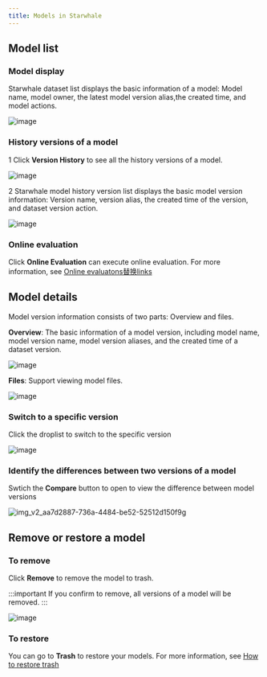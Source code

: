 ```yaml
---
title: Models in Starwhale
---
```


## Model list

### Model display

Starwhale dataset list displays the basic information of a model: Model name, model owner, the latest model version alias,the created time, and model actions.

![image](https://user-images.githubusercontent.com/101299635/236391430-9dd8c92a-8386-4ec6-af39-e946f3f656a3.png)

### History versions of a model

1 Click **Version History** to see all the history versions of a model.

![image](https://user-images.githubusercontent.com/101299635/236391862-ef6b8905-e9e5-4781-b92c-43e276e7bf84.png)

2 Starwhale model history version list displays the basic model version information: Version name, version alias, the created time of the version, and dataset version action.

![image](https://user-images.githubusercontent.com/101299635/236392797-b2582a8e-e1dc-46a1-8e63-5f263f9bac6d.png)

### Online evaluation

Click **Online Evaluation** can execute online evaluation. For more information, see [Online evaluatons替换links](http://10.131.1.41/projects/1/online_eval/7/10)

## Model details

Model version information consists of two parts: Overview and files.

**Overview**: The basic information of a model version, including model name, model version name, model version aliases, and the created time of a dataset version.

![image](https://user-images.githubusercontent.com/101299635/234795667-e2331a52-351d-4dcd-a5ad-631596cd2ea9.png)

**Files**: Support viewing model files.

![image](https://user-images.githubusercontent.com/101299635/236403116-6b58e00e-7758-4f65-aa6b-ef27955d0a92.png)

### Switch to a specific version

Click the droplist to switch to the specific version

![image](https://user-images.githubusercontent.com/101299635/236405873-658fd8a6-2b3d-4c7a-922a-06af3eb74df8.png)

### Identify the differences between two versions of a model

Swtich the **Compare** button to open to view the difference between model versions

![img_v2_aa7d2887-736a-4484-be52-52512d150f9g](https://user-images.githubusercontent.com/101299635/236408520-6f165c5a-dd68-477b-a137-a005696c2d27.jpg)

## Remove or restore a model

### To remove

Click **Remove** to remove the model to trash.

:::important
If you confirm to remove, all versions of a model will be removed.
:::

![image](https://user-images.githubusercontent.com/101299635/236410583-5fccda2b-4bee-4aed-8a33-1599c3fcf8a4.png)

### To restore

You can go to **Trash** to restore your models. For more information, see [How to restore trash](https://github.com/lijing-susan/starwhale/blob/lijing-docs/docs/docs/instances/server/Trash/Trash.md#to-restore)
